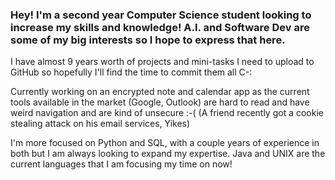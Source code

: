 ### Hey! I'm a second year Computer Science student looking to increase my skills and knowledge! A.I. and Software Dev are some of my big interests so I hope to express that here.

I have almost 9 years worth of projects and mini-tasks I need to upload to GitHub so hopefully I'll find the time to commit them all  C-:

Currently working on an encrypted note and calendar app as the current tools available in the market (Google, Outlook) are hard to read and have weird navigation and are kind of unsecure  :-(
(A friend recently got a cookie stealing attack on his email services, Yikes)

I'm more focused on Python and SQL, with a couple years of experience in both but I am always looking to expand my expertise. Java and UNIX are the current languages that I am focusing my time on now!


<!--
**VChyperion/VChyperion** is a ✨ _special_ ✨ repository because its `README.md` (this file) appears on your GitHub profile.

Here are some ideas to get you started:

- 🔭 I’m currently working on ...
- 🌱 I’m currently learning ...
- 👯 I’m looking to collaborate on ...
- 🤔 I’m looking for help with ...
- 💬 Ask me about ...
- 📫 How to reach me: ...
- 😄 Pronouns: ...
- ⚡ Fun fact: ...
-->
